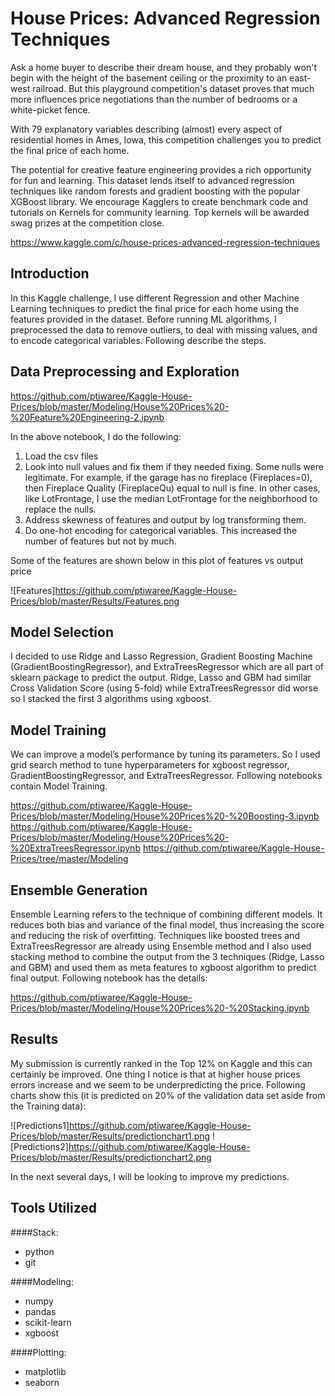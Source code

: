 # House Prices: Advanced Regression Techniques

Ask a home buyer to describe their dream house, and they probably won't begin with the height of the basement ceiling or the proximity to an east-west railroad. But this playground competition's dataset proves that much more influences price negotiations than the number of bedrooms or a white-picket fence.

With 79 explanatory variables describing (almost) every aspect of residential homes in Ames, Iowa, this competition challenges you to predict the final price of each home.

The potential for creative feature engineering provides a rich opportunity for fun and learning. This dataset lends itself to advanced regression techniques like random forests and gradient boosting with the popular XGBoost library. We encourage Kagglers to create benchmark code and tutorials on Kernels for community learning. Top kernels will be awarded swag prizes at the competition close. 

https://www.kaggle.com/c/house-prices-advanced-regression-techniques

## Introduction

In this Kaggle challenge, I use different Regression and other Machine Learning techniques to predict the final price for each home using the features provided in the dataset. Before running ML algorithms, I preprocessed the data to remove outliers, to deal with missing values, and to encode categorical variables. Following describe the steps.

## Data Preprocessing and Exploration

https://github.com/ptiwaree/Kaggle-House-Prices/blob/master/Modeling/House%20Prices%20-%20Feature%20Engineering-2.ipynb

In the above notebook, I do the following:

  1. Load the csv files
  2. Look into null values and fix them if they needed fixing. Some nulls were legitimate. For example, if the garage has no fireplace (Fireplaces=0), then Fireplace Quality (FireplaceQu) equal to null is fine. In other cases, like LotFrontage, I use the median LotFrontage for the neighborhood to replace the nulls.
  3. Address skewness of features and output by log transforming them.
  4. Do one-hot encoding for categorical variables. This increased the number of features but not by much.
  
Some of the features are shown below in this plot of features vs output price

![Features]https://github.com/ptiwaree/Kaggle-House-Prices/blob/master/Results/Features.png
  
## Model Selection

I decided to use Ridge and Lasso Regression, Gradient Boosting Machine (GradientBoostingRegressor), and ExtraTreesRegressor which are all part of sklearn package to predict the output. Ridge, Lasso and GBM had similar Cross Validation Score (using 5-fold) while ExtraTreesRegressor did worse so I stacked the first 3 algorithms using xgboost. 

## Model Training

We can improve a model’s performance by tuning its parameters. So I used grid search method to tune hyperparameters for xgboost regressor, GradientBoostingRegressor, and ExtraTreesRegressor. Following notebooks contain Model Training.

https://github.com/ptiwaree/Kaggle-House-Prices/blob/master/Modeling/House%20Prices%20-%20Boosting-3.ipynb
https://github.com/ptiwaree/Kaggle-House-Prices/blob/master/Modeling/House%20Prices%20-%20ExtraTreesRegressor.ipynb
https://github.com/ptiwaree/Kaggle-House-Prices/tree/master/Modeling

## Ensemble Generation

Ensemble Learning refers to the technique of combining different models. It reduces both bias and variance of the final model, thus increasing the score and reducing the risk of overfitting. Techniques like boosted trees and ExtraTreesRegressor are already using Ensemble method and I also used stacking method to combine the output from the 3 techniques (Ridge, Lasso and GBM) and used them as meta features to xgboost algorithm to predict final output. Following notebook has the details:

https://github.com/ptiwaree/Kaggle-House-Prices/blob/master/Modeling/House%20Prices%20-%20Stacking.ipynb

## Results

My submission is currently ranked in the Top 12% on Kaggle and this can certainly be improved. One thing I notice is that at higher house prices errors increase and we seem to be underpredicting the price. Following charts show this (it is predicted on 20% of the validation data set aside from the Training data):

![Predictions1]https://github.com/ptiwaree/Kaggle-House-Prices/blob/master/Results/predictionchart1.png
![Predictions2]https://github.com/ptiwaree/Kaggle-House-Prices/blob/master/Results/predictionchart2.png

In the next several days, I will be looking to improve my predictions.

## Tools Utilized

####Stack:

* python
* git

####Modeling:

* numpy
* pandas
* scikit-learn
* xgboost

####Plotting:

* matplotlib
* seaborn
